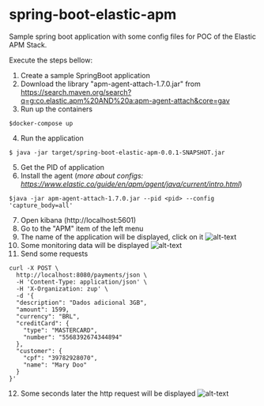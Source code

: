 # spring-boot-elastic-apm

Sample spring boot application with some config files for POC of the Elastic APM Stack.

Execute the steps bellow:

1. Create a sample SpringBoot application
2. Download the library "apm-agent-attach-1.7.0.jar" from https://search.maven.org/search?q=g:co.elastic.apm%20AND%20a:apm-agent-attach&core=gav
3. Run up the containers 
```shell 
$docker-compose up
```
4. Run the application 
```shell 
$ java -jar target/spring-boot-elastic-apm-0.0.1-SNAPSHOT.jar
```
5. Get the PID of application
6. Install the agent (_more about configs: https://www.elastic.co/guide/en/apm/agent/java/current/intro.html_)
```shell
$java -jar apm-agent-attach-1.7.0.jar --pid <pid> --config 'capture_body=all'
```
7. Open kibana (http://localhost:5601)
8. Go to the "APM" item of the left menu
9. The name of the application will be displayed, click on it
![alt-text](https://github.com/sandokandias/spring-boot-elastic-apm/blob/master/img/Screenshot_2019-06-14_14-44-48.png)
10. Some monitoring data will be displayed
![alt-text](https://github.com/sandokandias/spring-boot-elastic-apm/blob/master/img/Screenshot_2019-06-14_14-49-25.png)
11. Send some requests 
```shell
curl -X POST \
  http://localhost:8080/payments/json \
  -H 'Content-Type: application/json' \
  -H 'X-Organization: zup' \
  -d '{
  "description": "Dados adicional 3GB",
  "amount": 1599,
  "currency": "BRL",
  "creditCard": {
    "type": "MASTERCARD",
    "number": "5568392674344894"
  },
  "customer": {
    "cpf": "39782928070",
    "name": "Mary Doo"
  }
}'
```
12. Some seconds later the http request will be displayed
![alt-text](https://github.com/sandokandias/spring-boot-elastic-apm/blob/master/img/Screenshot_2019-06-14_14-50-14.png)
